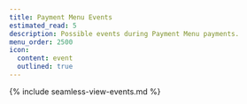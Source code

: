 ```yaml
---
title: Payment Menu Events
estimated_read: 5
description: Possible events during Payment Menu payments.
menu_order: 2500
icon:
  content: event
  outlined: true
---
```


{% include seamless-view-events.md %}
